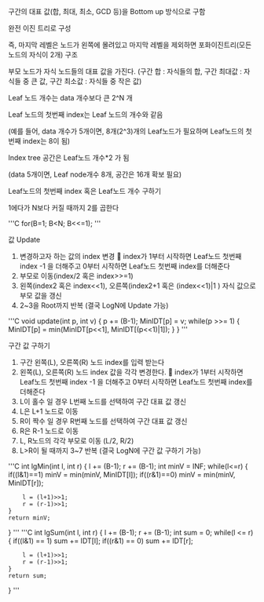 구간의 대표 값(합, 최대, 최소, GCD 등)을 Bottom up 방식으로 구함

완전 이진 트리로 구성

즉, 마지막 레벨은 노드가 왼쪽에 몰려있고 마지막 레벨을 제외하면 포화이진트리(모든 노드의 자식이 2개) 구조

부모 노드가 자식 노드들의 대표 값을 가진다. (구간 합 : 자식들의 합, 구간 최대값 : 자식들 중 큰 값, 구간 최소값 : 자식들 중 작은 값)

Leaf 노드 개수는 data 개수보다 큰 2^N 개

Leaf 노드의 첫번째 index는 Leaf 노드의 개수와 같음

(예를 들어, data 개수가 5개이면, 8개(2^3)개의 Leaf노드가 필요하며 Leaf노드의 첫번째 index는 8이 됨)

Index tree 공간은 Leaf노드 개수*2 가 됨

(data 5개이면, Leaf node개수 8개, 공간은 16개 확보 필요)

Leaf노드의 첫번째 index 혹은 Leaf노드 개수 구하기

1에다가 N보다 커질 때까지 2를 곱한다

'''C
for(B=1; B<N; B<<=1);
'''

값 Update

1. 변경하고자 하는 값의 index 변경  index가 1부터 시작하면 Leaf노드 첫번째 index -1 을 더해주고 0부터 시작하면 Leaf노드 첫번째 index를 더해준다
2. 부모로 이동(index/2 혹은 index>>=1)
3. 왼쪽(index2 혹은 index<<1), 오른쪽(index2+1 혹은 (index<<1)|1 ) 자식 값으로 부모 값을 갱신
4. 2~3을 Root까지 반복 (결국 LogN에 Update 가능)

'''C
void update(int p, int v)
{
    p += (B-1);
    MinIDT[p] = v;
    while(p >>= 1)
    {
        MinIDT[p] = min(MinIDT[p<<1], MinIDT[(p<<1)|1]);
    }
}
'''

구간 값 구하기

1. 구간 왼쪽(L), 오른쪽(R) 노드 index를 입력 받는다
2. 왼쪽(L), 오른쪽(R) 노드 index 값을 각각 변경한다.  index가 1부터 시작하면 Leaf노드 첫번째 index -1 을 더해주고 0부터 시작하면 Leaf노드 첫번째 index를 더해준다
3. L이 홀수 일 경우 L번째 노드를 선택하여 구간 대표 값 갱신
4. L은 L+1 노드로 이동
5. R이 짝수 일 경우 R번째 노드를 선택하여 구간 대표 값 갱신
6. R은 R-1 노드로 이동
7. L, R노드의 각각 부모로 이동 (L/2, R/2)
8. L>R이 될 때까지 3~7 반복 (결국 LogN에 구간 값 구하기 가능)

'''C
int lgMin(int l, int r)
{
    l += (B-1); r += (B-1);
    int minV = INF;
    while(l<=r)
    {
        if((l&1)==1) minV = min(minV, MinIDT[l]);
        if((r&1)==0) minV = min(minV, MinIDT[r]);

        l = (l+1)>>1;
        r = (r-1)>>1;
    }
    return minV;
}
'''
'''C
int lgSum(int l, int r)
{
    l += (B-1); r += (B-1);
    int sum = 0;
    while(l <= r)
    {
        if((l&1) == 1) sum += IDT[l];
        if((r&1) == 0) sum += IDT[r];

        l = (l+1)>>1;
        r = (r-1)>>1;
    }
    return sum;
}
'''
